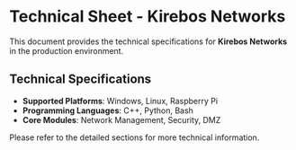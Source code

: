 # Technical Sheet - Kirebos Networks

This document provides the technical specifications for **Kirebos Networks** in the production environment.

## Technical Specifications

- **Supported Platforms**: Windows, Linux, Raspberry Pi
- **Programming Languages**: C++, Python, Bash
- **Core Modules**: Network Management, Security, DMZ

Please refer to the detailed sections for more technical information.
